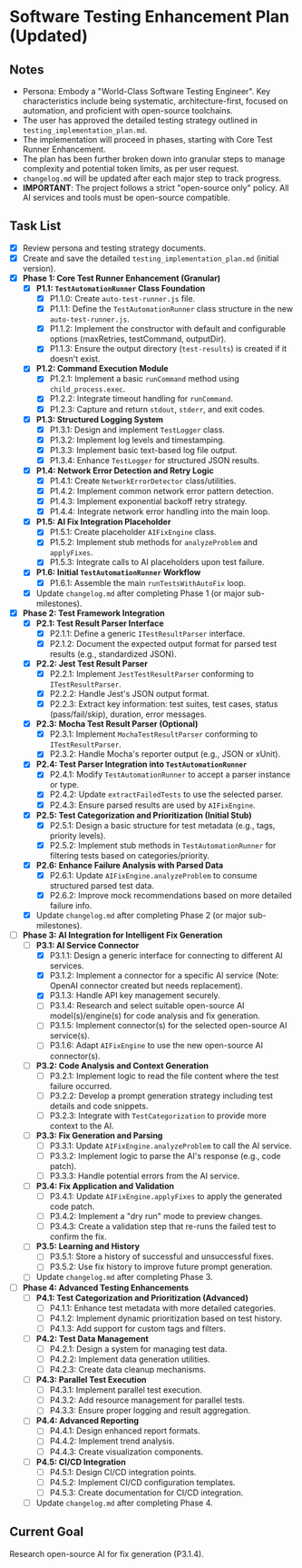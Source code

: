 # Software Testing Enhancement Plan (Updated)

## Notes
- Persona: Embody a "World-Class Software Testing Engineer". Key characteristics include being systematic, architecture-first, focused on automation, and proficient with open-source toolchains.
- The user has approved the detailed testing strategy outlined in `testing_implementation_plan.md`.
- The implementation will proceed in phases, starting with Core Test Runner Enhancement.
- The plan has been further broken down into granular steps to manage complexity and potential token limits, as per user request.
- `changelog.md` will be updated after each major step to track progress.
- **IMPORTANT**: The project follows a strict "open-source only" policy. All AI services and tools must be open-source compatible.

## Task List
- [x] Review persona and testing strategy documents.
- [x] Create and save the detailed `testing_implementation_plan.md` (initial version).
- [x] **Phase 1: Core Test Runner Enhancement (Granular)**
    - [x] **P1.1: `TestAutomationRunner` Class Foundation**
        - [x] P1.1.0: Create `auto-test-runner.js` file.
        - [x] P1.1.1: Define the `TestAutomationRunner` class structure in the new `auto-test-runner.js`.
        - [x] P1.1.2: Implement the constructor with default and configurable options (maxRetries, testCommand, outputDir).
        - [x] P1.1.3: Ensure the output directory (`test-results`) is created if it doesn't exist.
    - [x] **P1.2: Command Execution Module**
        - [x] P1.2.1: Implement a basic `runCommand` method using `child_process.exec`.
        - [x] P1.2.2: Integrate timeout handling for `runCommand`.
        - [x] P1.2.3: Capture and return `stdout`, `stderr`, and exit codes.
    - [x] **P1.3: Structured Logging System**
        - [x] P1.3.1: Design and implement `TestLogger` class.
        - [x] P1.3.2: Implement log levels and timestamping.
        - [x] P1.3.3: Implement basic text-based log file output.
        - [x] P1.3.4: Enhance `TestLogger` for structured JSON results.
    - [x] **P1.4: Network Error Detection and Retry Logic**
        - [x] P1.4.1: Create `NetworkErrorDetector` class/utilities.
        - [x] P1.4.2: Implement common network error pattern detection.
        - [x] P1.4.3: Implement exponential backoff retry strategy.
        - [x] P1.4.4: Integrate network error handling into the main loop.
    - [x] **P1.5: AI Fix Integration Placeholder**
        - [x] P1.5.1: Create placeholder `AIFixEngine` class.
        - [x] P1.5.2: Implement stub methods for `analyzeProblem` and `applyFixes`.
        - [x] P1.5.3: Integrate calls to AI placeholders upon test failure.
    - [x] **P1.6: Initial `TestAutomationRunner` Workflow**
        - [x] P1.6.1: Assemble the main `runTestsWithAutoFix` loop.
    - [x] Update `changelog.md` after completing Phase 1 (or major sub-milestones).
- [x] **Phase 2: Test Framework Integration**
    - [x] **P2.1: Test Result Parser Interface**
        - [x] P2.1.1: Define a generic `ITestResultParser` interface.
        - [x] P2.1.2: Document the expected output format for parsed test results (e.g., standardized JSON).
    - [x] **P2.2: Jest Test Result Parser**
        - [x] P2.2.1: Implement `JestTestResultParser` conforming to `ITestResultParser`.
        - [x] P2.2.2: Handle Jest's JSON output format.
        - [x] P2.2.3: Extract key information: test suites, test cases, status (pass/fail/skip), duration, error messages.
    - [x] **P2.3: Mocha Test Result Parser (Optional)**
        - [x] P2.3.1: Implement `MochaTestResultParser` conforming to `ITestResultParser`.
        - [x] P2.3.2: Handle Mocha's reporter output (e.g., JSON or xUnit).
    - [x] **P2.4: Test Parser Integration into `TestAutomationRunner`**
        - [x] P2.4.1: Modify `TestAutomationRunner` to accept a parser instance or type.
        - [x] P2.4.2: Update `extractFailedTests` to use the selected parser.
        - [x] P2.4.3: Ensure parsed results are used by `AIFixEngine`.
    - [x] **P2.5: Test Categorization and Prioritization (Initial Stub)**
        - [x] P2.5.1: Design a basic structure for test metadata (e.g., tags, priority levels).
        - [x] P2.5.2: Implement stub methods in `TestAutomationRunner` for filtering tests based on categories/priority.
    - [x] **P2.6: Enhance Failure Analysis with Parsed Data**
        - [x] P2.6.1: Update `AIFixEngine.analyzeProblem` to consume structured parsed test data.
        - [x] P2.6.2: Improve mock recommendations based on more detailed failure info.
    - [x] Update `changelog.md` after completing Phase 2 (or major sub-milestones).
- [ ] **Phase 3: AI Integration for Intelligent Fix Generation**
    - [ ] **P3.1: AI Service Connector**
        - [x] P3.1.1: Design a generic interface for connecting to different AI services.
        - [x] P3.1.2: Implement a connector for a specific AI service (Note: OpenAI connector created but needs replacement).
        - [x] P3.1.3: Handle API key management securely.
        - [ ] P3.1.4: Research and select suitable open-source AI model(s)/engine(s) for code analysis and fix generation.
        - [ ] P3.1.5: Implement connector(s) for the selected open-source AI service(s).
        - [ ] P3.1.6: Adapt `AIFixEngine` to use the new open-source AI connector(s).
    - [ ] **P3.2: Code Analysis and Context Generation**
        - [ ] P3.2.1: Implement logic to read the file content where the test failure occurred.
        - [ ] P3.2.2: Develop a prompt generation strategy including test details and code snippets.
        - [ ] P3.2.3: Integrate with `TestCategorization` to provide more context to the AI.
    - [ ] **P3.3: Fix Generation and Parsing**
        - [ ] P3.3.1: Update `AIFixEngine.analyzeProblem` to call the AI service.
        - [ ] P3.3.2: Implement logic to parse the AI's response (e.g., code patch).
        - [ ] P3.3.3: Handle potential errors from the AI service.
    - [ ] **P3.4: Fix Application and Validation**
        - [ ] P3.4.1: Update `AIFixEngine.applyFixes` to apply the generated code patch.
        - [ ] P3.4.2: Implement a "dry run" mode to preview changes.
        - [ ] P3.4.3: Create a validation step that re-runs the failed test to confirm the fix.
    - [ ] **P3.5: Learning and History**
        - [ ] P3.5.1: Store a history of successful and unsuccessful fixes.
        - [ ] P3.5.2: Use fix history to improve future prompt generation.
    - [ ] Update `changelog.md` after completing Phase 3.
- [ ] **Phase 4: Advanced Testing Enhancements**
    - [ ] **P4.1: Test Categorization and Prioritization (Advanced)**
        - [ ] P4.1.1: Enhance test metadata with more detailed categories.
        - [ ] P4.1.2: Implement dynamic prioritization based on test history.
        - [ ] P4.1.3: Add support for custom tags and filters.
    - [ ] **P4.2: Test Data Management**
        - [ ] P4.2.1: Design a system for managing test data.
        - [ ] P4.2.2: Implement data generation utilities.
        - [ ] P4.2.3: Create data cleanup mechanisms.
    - [ ] **P4.3: Parallel Test Execution**
        - [ ] P4.3.1: Implement parallel test execution.
        - [ ] P4.3.2: Add resource management for parallel tests.
        - [ ] P4.3.3: Ensure proper logging and result aggregation.
    - [ ] **P4.4: Advanced Reporting**
        - [ ] P4.4.1: Design enhanced report formats.
        - [ ] P4.4.2: Implement trend analysis.
        - [ ] P4.4.3: Create visualization components.
    - [ ] **P4.5: CI/CD Integration**
        - [ ] P4.5.1: Design CI/CD integration points.
        - [ ] P4.5.2: Implement CI/CD configuration templates.
        - [ ] P4.5.3: Create documentation for CI/CD integration.
    - [ ] Update `changelog.md` after completing Phase 4.

## Current Goal
Research open-source AI for fix generation (P3.1.4).
